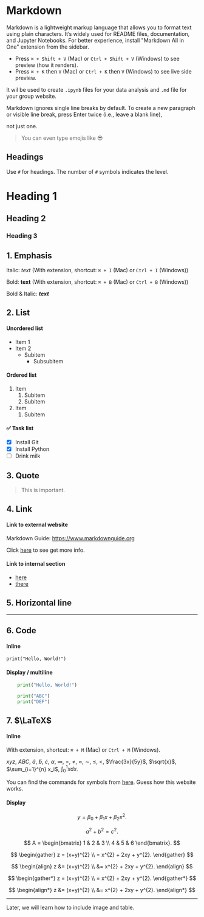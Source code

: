 # Markdown

Markdown is a lightweight markup language that allows you to format text using plain characters. It’s widely used for README files, documentation, and Jupyter 
Notebooks. For better experience, install "Markdown All in One" extension from the sidebar.

- Press `⌘ + Shift + V` (Mac) or `Ctrl + Shift + V` (Windows) to see preview (how it renders).
- Press `⌘ + K` then `V` (Mac) or `Ctrl + K` then `V` (Windows) to see live side preview.

It wil be used to create `.ipynb` files for your data analysis and `.md` file for your group website.

Markdown ignores single line breaks by default.
To create a new paragraph or visible line break, press Enter twice (i.e., leave a blank line), 

not just one.

> You can even type emojis like 😎

## Headings

Use `#` for headings. The number of `#` symbols indicates the level.

# Heading 1
## Heading 2
### Heading 3

## 1. Emphasis

Italic: *text* (With extension, shortcut: `⌘ + I` (Mac) or `Ctrl + I` (Windows))

Bold: **text** (With extension, shortcut: `⌘ + B` (Mac) or `Ctrl + B` (Windows))

Bold & Italic: ***text***

## 2. List

#### Unordered list
- Item 1
- Item 2
  - Subitem
    - Subsubitem

#### Ordered list
1. Item
    1. Subitem
    2. Subitem
2. Item
    1. Subitem

#### ✅ Task list
- [x] Install Git
- [x] Install Python
- [ ] Drink milk

## 3. Quote
> This is important.

## 4. Link
#### Link to external website
Markdown Guide: <https://www.markdownguide.org>

Click [here](https://en.wikipedia.org/wiki/Markdown) to see get more info.

#### Link to internal section
- [here](#-list)
- [there](#-unordered-list)

## 5. Horizontal line
---

## 6. Code
#### Inline
`print("Hello, World!")`

#### Display / multiline
```python
    print("Hello, World!")
```

```python
    print("ABC")
    print("DEF")
```

## 7. $\LaTeX$
#### Inline
With extension, shortcut: `⌘ + M` (Mac) or `Ctrl + M` (Windows).

$xyz$, $ABC$, $\hat{a}$, $\tilde{b}$, $\dot{c}$, $\alpha$, $\infty$, $=$, $\neq$, $\approx$, $\sim$, $\le$, $<$, $\frac{3x}{5y}$, $\sqrt{x}$, $\sum_{i=1}^{n} x_i$, $\int_{0}^{1} x dx$.

You can find the commands for symbols from [here](https://detexify.kirelabs.org/classify.html#google_vignette). Guess how this website works.

#### Display
$$
y = \beta_{0} + \beta_{1} x + \beta_{2} x^{2}.
$$

$$ \begin{equation}
a^{2} + b^{2} = c^{2}.
\end{equation} $$

$$ A = \begin{bmatrix}
1 & 2 & 3 \\
4 & 5 & 6
\end{bmatrix}. $$

$$ \begin{gather}
z = (x+y)^{2} \\
= x^{2} + 2xy + y^{2}.
\end{gather} $$

$$ \begin{align}
z &= (x+y)^{2} \\
&= x^{2} + 2xy + y^{2}.
\end{align} $$

$$ \begin{gather*}
z = (x+y)^{2} \\
= x^{2} + 2xy + y^{2}.
\end{gather*} $$

$$ \begin{align*}
z &= (x+y)^{2} \\
&= x^{2} + 2xy + y^{2}.
\end{align*} $$


---

Later, we will learn how to include image and table.

